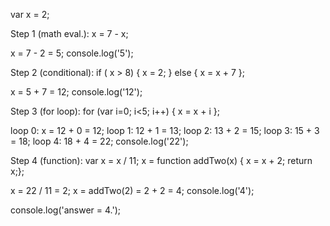 var x = 2;

Step 1 (math eval.): x = 7 - x;

x = 7 - 2 = 5;
console.log('5');

Step 2 (conditional): if ( x > 8) { x = 2; } else { x = x + 7 };

x = 5 + 7 = 12;
console.log('12');

Step 3 (for loop): for (var i=0; i<5; i++) { x = x + i };

loop 0: x = 12 + 0 = 12; loop 1: 12 + 1 = 13; loop 2: 13 + 2 = 15; loop 3: 15 + 3 = 18; loop 4: 18 + 4 = 22;
console.log('22');

Step 4 (function): var x = x / 11; x = function addTwo(x) { x = x + 2; return x;};

x = 22 / 11 = 2; 
x = addTwo(2) = 2 + 2 = 4;
console.log('4');

console.log('answer = 4.');
